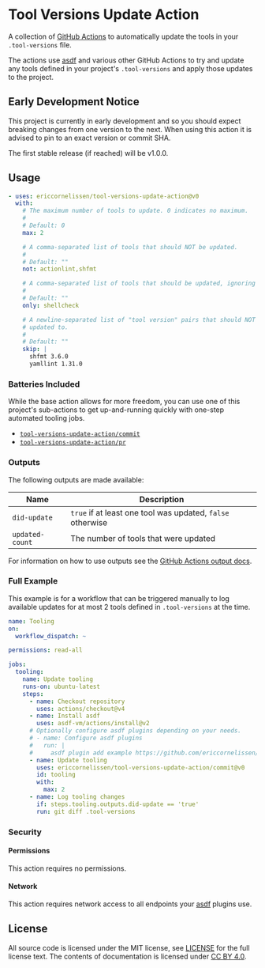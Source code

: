 <!-- SPDX-License-Identifier: CC-BY-4.0 -->

# Tool Versions Update Action

A collection of [GitHub Actions] to automatically update the tools in your
`.tool-versions` file.

The actions use [asdf] and various other GitHub Actions to try and update any
tools defined in your project's `.tool-versions` and apply those updates to the
project.

## Early Development Notice

This project is currently in early development and so you should expect breaking
changes from one version to the next. When using this action it is advised to
pin to an exact version or commit SHA.

The first stable release (if reached) will be v1.0.0.

## Usage

```yml
- uses: ericcornelissen/tool-versions-update-action@v0
  with:
    # The maximum number of tools to update. 0 indicates no maximum.
    #
    # Default: 0
    max: 2

    # A comma-separated list of tools that should NOT be updated.
    #
    # Default: ""
    not: actionlint,shfmt

    # A comma-separated list of tools that should be updated, ignoring others.
    #
    # Default: ""
    only: shellcheck

    # A newline-separated list of "tool version" pairs that should NOT be
    # updated to.
    #
    # Default: ""
    skip: |
      shfmt 3.6.0
      yamllint 1.31.0
```

### Batteries Included

While the base action allows for more freedom, you can use one of this project's
sub-actions to get up-and-running quickly with one-step automated tooling jobs.

- [`tool-versions-update-action/commit`](./commit/README.md)
- [`tool-versions-update-action/pr`](./pr/README.md)

### Outputs

The following outputs are made available:

| Name            | Description                                                |
| --------------- | ---------------------------------------------------------- |
| `did-update`    | `true` if at least one tool was updated, `false` otherwise |
| `updated-count` | The number of tools that were updated                      |

For information on how to use outputs see the [GitHub Actions output docs].

### Full Example

This example is for a workflow that can be triggered manually to log available
updates for at most 2 tools defined in `.tool-versions` at the time.

```yml
name: Tooling
on:
  workflow_dispatch: ~

permissions: read-all

jobs:
  tooling:
    name: Update tooling
    runs-on: ubuntu-latest
    steps:
      - name: Checkout repository
        uses: actions/checkout@v4
      - name: Install asdf
        uses: asdf-vm/actions/install@v2
      # Optionally configure asdf plugins depending on your needs.
      # - name: Configure asdf plugins
      #   run: |
      #     asdf plugin add example https://github.com/ericcornelissen/asdf-example
      - name: Update tooling
        uses: ericcornelissen/tool-versions-update-action/commit@v0
        id: tooling
        with:
          max: 2
      - name: Log tooling changes
        if: steps.tooling.outputs.did-update == 'true'
        run: git diff .tool-versions
```

### Security

#### Permissions

This action requires no permissions.

#### Network

This action requires network access to all endpoints your [asdf] plugins use.

## License

All source code is licensed under the MIT license, see [LICENSE] for the full
license text. The contents of documentation is licensed under [CC BY 4.0].

[asdf]: https://asdf-vm.com/
[cc by 4.0]: https://creativecommons.org/licenses/by/4.0/
[github actions]: https://github.com/features/actions
[github actions output docs]: https://help.github.com/en/actions/reference/contexts-and-expression-syntax-for-github-actions#steps-context
[license]: ./LICENSE
